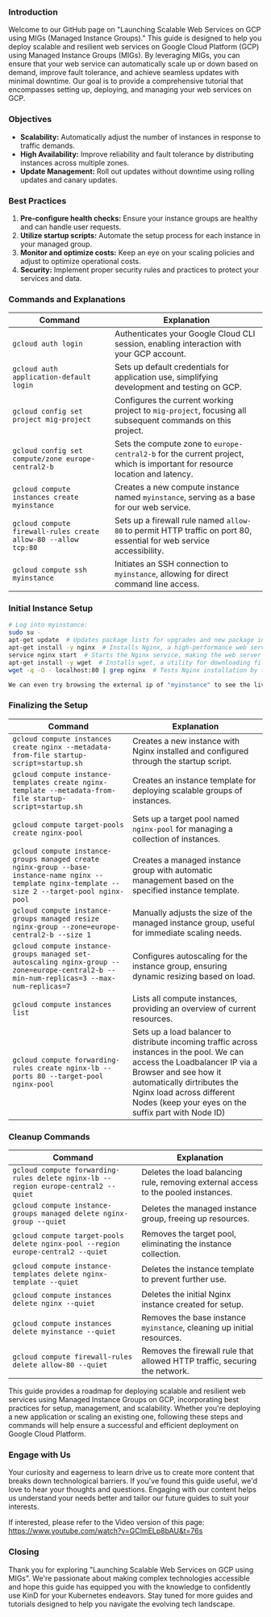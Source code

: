 ### Introduction

Welcome to our GitHub page on "Launching Scalable Web Services on GCP using MIGs (Managed Instance Groups)." This guide is designed to help you deploy scalable and resilient web services on Google Cloud Platform (GCP) using Managed Instance Groups (MIGs). By leveraging MIGs, you can ensure that your web service can automatically scale up or down based on demand, improve fault tolerance, and achieve seamless updates with minimal downtime. Our goal is to provide a comprehensive tutorial that encompasses setting up, deploying, and managing your web services on GCP.

### Objectives

- **Scalability:** Automatically adjust the number of instances in response to traffic demands.
- **High Availability:** Improve reliability and fault tolerance by distributing instances across multiple zones.
- **Update Management:** Roll out updates without downtime using rolling updates and canary updates.

### Best Practices

1. **Pre-configure health checks:** Ensure your instance groups are healthy and can handle user requests.
2. **Utilize startup scripts:** Automate the setup process for each instance in your managed group.
3. **Monitor and optimize costs:** Keep an eye on your scaling policies and adjust to optimize operational costs.
4. **Security:** Implement proper security rules and practices to protect your services and data.

### Commands and Explanations

| Command | Explanation |
|---------|-------------|
| `gcloud auth login` | Authenticates your Google Cloud CLI session, enabling interaction with your GCP account. |
| `gcloud auth application-default login` | Sets up default credentials for application use, simplifying development and testing on GCP. |
| `gcloud config set project mig-project` | Configures the current working project to `mig-project`, focusing all subsequent commands on this project. |
| `gcloud config set compute/zone europe-central2-b` | Sets the compute zone to `europe-central2-b` for the current project, which is important for resource location and latency. |
| `gcloud compute instances create myinstance` | Creates a new compute instance named `myinstance`, serving as a base for our web service. |
| `gcloud compute firewall-rules create allow-80 --allow tcp:80` | Sets up a firewall rule named `allow-80` to permit HTTP traffic on port 80, essential for web service accessibility. |
| `gcloud compute ssh myinstance` | Initiates an SSH connection to `myinstance`, allowing for direct command line access. |

### Initial Instance Setup

```bash
# Log into myinstance:
sudo su -
apt-get update  # Updates package lists for upgrades and new package installations.
apt-get install -y nginx  # Installs Nginx, a high-performance web server.
service nginx start  # Starts the Nginx service, making the web server active.
apt-get install -y wget  # Installs wget, a utility for downloading files from the web.
wget -q -O - localhost:80 | grep nginx  # Tests Nginx installation by fetching the default page and looking for "nginx".

We can even try browsing the external ip of "myinstance" to see the live Nginx webpage
```

### Finalizing the Setup

| Command | Explanation |
|---------|-------------|
| `gcloud compute instances create nginx --metadata-from-file startup-script=startup.sh` | Creates a new instance with Nginx installed and configured through the startup script. |
| `gcloud compute instance-templates create nginx-template --metadata-from-file startup-script=startup.sh` | Creates an instance template for deploying scalable groups of instances. |
| `gcloud compute target-pools create nginx-pool` | Sets up a target pool named `nginx-pool` for managing a collection of instances. |
| `gcloud compute instance-groups managed create nginx-group --base-instance-name nginx --template nginx-template --size 2 --target-pool nginx-pool` | Creates a managed instance group with automatic management based on the specified instance template. |
| `gcloud compute instance-groups managed resize nginx-group --zone=europe-central2-b --size 1` | Manually adjusts the size of the managed instance group, useful for immediate scaling needs. |
| `gcloud compute instance-groups managed set-autoscaling nginx-group --zone=europe-central2-b --min-num-replicas=3 --max-num-replicas=7` | Configures autoscaling for the instance group, ensuring dynamic resizing based on load. |
| `gcloud compute instances list` | Lists all compute instances, providing an overview of current resources. |
| `gcloud compute forwarding-rules create nginx-lb --ports 80 --target-pool nginx-pool` | Sets up a load balancer to distribute incoming traffic across instances in the pool. We can access the Loadbalancer IP via a Browser and see how it automatically dirtributes the Nginx load across different Nodes (keep your eyes on the suffix part with Node ID)|

### Cleanup Commands

| Command | Explanation |
|---------|-------------|
| `gcloud compute forwarding-rules delete nginx-lb --region europe-central2 --quiet` | Deletes the load balancing rule, removing external access to the pooled instances. |
| `gcloud compute instance-groups managed delete nginx-group --quiet` | Deletes the managed instance group, freeing up resources. |
| `gcloud compute target-pools delete nginx-pool --region europe-central2 --quiet` | Removes the target pool, eliminating the instance collection. |
| `gcloud compute instance-templates delete nginx-template --quiet` | Deletes the instance template to prevent further use. |
| `gcloud compute instances delete nginx --quiet` | Deletes the initial Nginx instance created for setup. |
| `gcloud compute instances delete myinstance --quiet` | Removes the base instance `myinstance`, cleaning up initial resources. |
| `gcloud compute firewall-rules delete allow-80 --quiet` | Removes the firewall rule that allowed HTTP traffic, securing the network. |

This guide provides a roadmap for deploying scalable and resilient web services using Managed Instance Groups on GCP, incorporating best practices for setup, management, and scalability. Whether you're deploying a new application or scaling an existing one, following these steps and commands will help ensure a successful and efficient deployment on Google Cloud Platform.


### Engage with Us

Your curiosity and eagerness to learn drive us to create more content that breaks down technological barriers. If you've found this guide useful, we'd love to hear your thoughts and questions. Engaging with our content helps us understand your needs better and tailor our future guides to suit your interests.

If interested, please refer to the Video version of this page: https://www.youtube.com/watch?v=GCImELp8bAU&t=76s


### Closing

Thank you for exploring "Launching Scalable Web Services on GCP using MIGs". We're passionate about making complex technologies accessible and hope this guide has equipped you with the knowledge to confidently use KinD for your Kubernetes endeavors. Stay tuned for more guides and tutorials designed to help you navigate the evolving tech landscape.